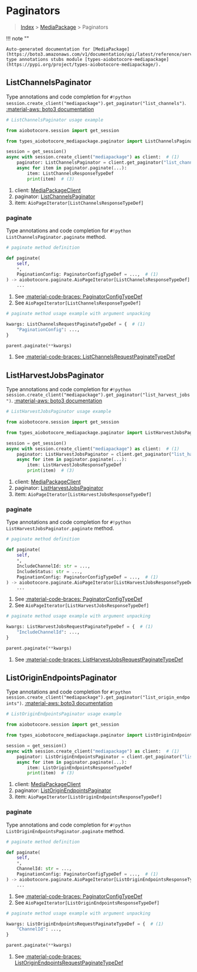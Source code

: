 # Paginators

> [Index](../README.md) > [MediaPackage](./README.md) > Paginators

!!! note ""

    Auto-generated documentation for [MediaPackage](https://boto3.amazonaws.com/v1/documentation/api/latest/reference/services/mediapackage.html#mediapackage)
    type annotations stubs module [types-aiobotocore-mediapackage](https://pypi.org/project/types-aiobotocore-mediapackage/).

## ListChannelsPaginator

Type annotations and code completion for `#!python session.create_client("mediapackage").get_paginator("list_channels")`.
[:material-aws: boto3 documentation](https://boto3.amazonaws.com/v1/documentation/api/latest/reference/services/mediapackage/paginator/ListChannels.html#MediaPackage.Paginator.ListChannels)

```python
# ListChannelsPaginator usage example

from aiobotocore.session import get_session

from types_aiobotocore_mediapackage.paginator import ListChannelsPaginator

session = get_session()
async with session.create_client("mediapackage") as client:  # (1)
    paginator: ListChannelsPaginator = client.get_paginator("list_channels")  # (2)
    async for item in paginator.paginate(...):
        item: ListChannelsResponseTypeDef
        print(item)  # (3)
```

1. client: [MediaPackageClient](./client.md)
2. paginator: [ListChannelsPaginator](./paginators.md#listchannelspaginator)
3. item: `AioPageIterator[ListChannelsResponseTypeDef]`


### paginate

Type annotations and code completion for `#!python ListChannelsPaginator.paginate` method.

```python
# paginate method definition

def paginate(
    self,
    *,
    PaginationConfig: PaginatorConfigTypeDef = ...,  # (1)
) -> aiobotocore.paginate.AioPageIterator[ListChannelsResponseTypeDef]:  # (2)
    ...
```

1. See [:material-code-braces: PaginatorConfigTypeDef](./type_defs.md#paginatorconfigtypedef)
2. See `AioPageIterator[ListChannelsResponseTypeDef]`


```python
# paginate method usage example with argument unpacking

kwargs: ListChannelsRequestPaginateTypeDef = {  # (1)
    "PaginationConfig": ...,
}

parent.paginate(**kwargs)
```

1. See [:material-code-braces: ListChannelsRequestPaginateTypeDef](./type_defs.md#listchannelsrequestpaginatetypedef)
## ListHarvestJobsPaginator

Type annotations and code completion for `#!python session.create_client("mediapackage").get_paginator("list_harvest_jobs")`.
[:material-aws: boto3 documentation](https://boto3.amazonaws.com/v1/documentation/api/latest/reference/services/mediapackage/paginator/ListHarvestJobs.html#MediaPackage.Paginator.ListHarvestJobs)

```python
# ListHarvestJobsPaginator usage example

from aiobotocore.session import get_session

from types_aiobotocore_mediapackage.paginator import ListHarvestJobsPaginator

session = get_session()
async with session.create_client("mediapackage") as client:  # (1)
    paginator: ListHarvestJobsPaginator = client.get_paginator("list_harvest_jobs")  # (2)
    async for item in paginator.paginate(...):
        item: ListHarvestJobsResponseTypeDef
        print(item)  # (3)
```

1. client: [MediaPackageClient](./client.md)
2. paginator: [ListHarvestJobsPaginator](./paginators.md#listharvestjobspaginator)
3. item: `AioPageIterator[ListHarvestJobsResponseTypeDef]`


### paginate

Type annotations and code completion for `#!python ListHarvestJobsPaginator.paginate` method.

```python
# paginate method definition

def paginate(
    self,
    *,
    IncludeChannelId: str = ...,
    IncludeStatus: str = ...,
    PaginationConfig: PaginatorConfigTypeDef = ...,  # (1)
) -> aiobotocore.paginate.AioPageIterator[ListHarvestJobsResponseTypeDef]:  # (2)
    ...
```

1. See [:material-code-braces: PaginatorConfigTypeDef](./type_defs.md#paginatorconfigtypedef)
2. See `AioPageIterator[ListHarvestJobsResponseTypeDef]`


```python
# paginate method usage example with argument unpacking

kwargs: ListHarvestJobsRequestPaginateTypeDef = {  # (1)
    "IncludeChannelId": ...,
}

parent.paginate(**kwargs)
```

1. See [:material-code-braces: ListHarvestJobsRequestPaginateTypeDef](./type_defs.md#listharvestjobsrequestpaginatetypedef)
## ListOriginEndpointsPaginator

Type annotations and code completion for `#!python session.create_client("mediapackage").get_paginator("list_origin_endpoints")`.
[:material-aws: boto3 documentation](https://boto3.amazonaws.com/v1/documentation/api/latest/reference/services/mediapackage/paginator/ListOriginEndpoints.html#MediaPackage.Paginator.ListOriginEndpoints)

```python
# ListOriginEndpointsPaginator usage example

from aiobotocore.session import get_session

from types_aiobotocore_mediapackage.paginator import ListOriginEndpointsPaginator

session = get_session()
async with session.create_client("mediapackage") as client:  # (1)
    paginator: ListOriginEndpointsPaginator = client.get_paginator("list_origin_endpoints")  # (2)
    async for item in paginator.paginate(...):
        item: ListOriginEndpointsResponseTypeDef
        print(item)  # (3)
```

1. client: [MediaPackageClient](./client.md)
2. paginator: [ListOriginEndpointsPaginator](./paginators.md#listoriginendpointspaginator)
3. item: `AioPageIterator[ListOriginEndpointsResponseTypeDef]`


### paginate

Type annotations and code completion for `#!python ListOriginEndpointsPaginator.paginate` method.

```python
# paginate method definition

def paginate(
    self,
    *,
    ChannelId: str = ...,
    PaginationConfig: PaginatorConfigTypeDef = ...,  # (1)
) -> aiobotocore.paginate.AioPageIterator[ListOriginEndpointsResponseTypeDef]:  # (2)
    ...
```

1. See [:material-code-braces: PaginatorConfigTypeDef](./type_defs.md#paginatorconfigtypedef)
2. See `AioPageIterator[ListOriginEndpointsResponseTypeDef]`


```python
# paginate method usage example with argument unpacking

kwargs: ListOriginEndpointsRequestPaginateTypeDef = {  # (1)
    "ChannelId": ...,
}

parent.paginate(**kwargs)
```

1. See [:material-code-braces: ListOriginEndpointsRequestPaginateTypeDef](./type_defs.md#listoriginendpointsrequestpaginatetypedef)
